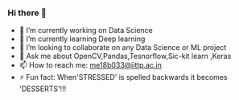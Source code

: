 ### Hi there 👋
* 🔭  I’m currently working on Data Science
* 🌱 I’m currently learning Deep learning
* 👯 I’m looking to collaborate on any Data Science or ML project
* 💬 Ask me about OpenCV,Pandas,Tesnorflow,Sic-kit learn ,Keras
* 📫 How to reach me: me18b033@iittp.ac.in
* ⚡ Fun fact: When'STRESSED' is spelled backwards it becomes 'DESSERTS'!!!

<!--
**TrunnMosby/TrunnMosby** is a ✨ _special_ ✨ repository because its `README.md` (this file) appears on your GitHub profile.

Here are some ideas to get you started:

- 🔭 I’m currently working on Data Science...
- 🌱 I’m currently learning Deep learning...
- 👯 I’m looking to collaborate on any Data Science or ML project  ...
- 💬 Ask me about OpenCV,Pandas,Tesnorflow,Sic-kit learn ,Keras ...
- 📫 How to reach me: me18b033@iittp.ac.in ...
- ⚡ Fun fact: I am funny!!!...
-->
